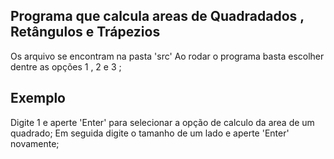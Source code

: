 ## Programa que calcula areas de Quadradados , Retângulos e Trápezios
Os arquivo se encontram na pasta 'src' 
Ao rodar o programa basta escolher dentre as opções 1 , 2 e 3 ;

## Exemplo
Digite  1 e aperte 'Enter' para selecionar a opção de calculo da area de um quadrado;
Em seguida digite o tamanho de um lado e aperte 'Enter' novamente;


